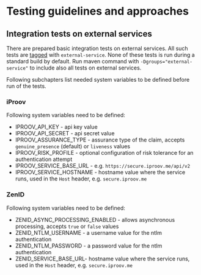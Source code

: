 # Testing guidelines and approaches

## Integration tests on external services

There are prepared basic integration tests on external services. All such tests 
are [tagged](https://junit.org/junit5/docs/current/user-guide/#writing-tests-tagging-and-filtering) with `external-service`.
None of these tests is run during a standard build by default. Run maven command with `-Dgroups="external-service"` to include
also all tests on external services.

Following subchapters list needed system variables to be defined before run of the tests.

### iProov

Following system variables need to be defined:
- IPROOV_API_KEY - api key value
- IPROOV_API_SECRET - api secret value
- IPROOV_ASSURANCE_TYPE - assurance type of the claim, accepts `genuine_presence` (default) or `liveness` values
- IPROOV_RISK_PROFILE - optional configuration of risk tolerance for an authentication attempt
- IPROOV_SERVICE_BASE_URL - e.g. `https://secure.iproov.me/api/v2`
- IPROOV_SERVICE_HOSTNAME - hostname value where the service runs, used in the `Host` header, e.g. `secure.iproov.me`

### ZenID

Following system variables need to be defined:
- ZENID_ASYNC_PROCESSING_ENABLED - allows asynchronous processing, accepts `true` or `false` values
- ZENID_NTLM_USERNAME - a username value for the ntlm authentication
- ZENID_NTLM_PASSWORD - a password value for the ntlm authentication
- ZENID_SERVICE_BASE_URL- hostname value where the service runs, used in the `Host` header, e.g. `secure.iproov.me`
